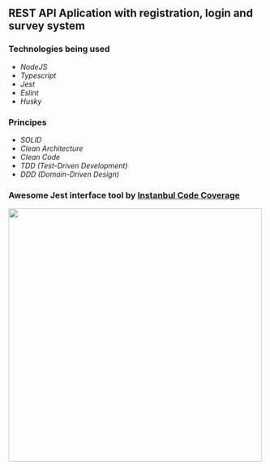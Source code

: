 ## REST API Aplication with registration, login and survey system
  ### Technologies being used
  * _NodeJS_
  * _Typescript_
  * _Jest_
  * _Eslint_
  * _Husky_
  ### Principes
  * _SOLID_
  * _Clean Architecture_
  * _Clean Code_
  * _TDD (Test-Driven Development)_
  * _DDD (Domain-Driven Design)_

### Awesome Jest interface tool by <a href="https://istanbul.js.org/" target="_blank">Instanbul Code Coverage</a>
<img src="https://github.com/anic4cio/survey-registration-rest-api/assets/98566343/b3096bcf-0b88-4f7e-be62-5bce9be062d4" width="500">
